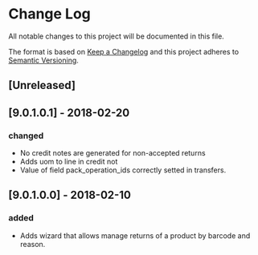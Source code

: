 # Change Log
All notable changes to this project will be documented in this file.

The format is based on [Keep a Changelog](http://keepachangelog.com/)
and this project adheres to [Semantic Versioning](http://semver.org/).

## [Unreleased]

## [9.0.1.0.1] - 2018-02-20
### changed
- No credit notes are generated for non-accepted returns
- Adds uom to line in credit not
- Value of field pack_operation_ids correctly setted in transfers.

## [9.0.1.0.0] - 2018-02-10
### added
- Adds wizard that allows manage returns of a product by barcode and reason.
